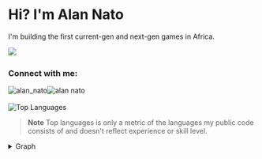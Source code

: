 <h1 align="left">Hi? I'm Alan Nato</h1>
<p align="left">I'm building the first current-gen and next-gen games in Africa.</p>

![](https://komarev.com/ghpvc/?username=iamnotnato&style=for-the-badge)

<h3 align="left">Connect with me:</h3>
<p align="left">
<a href="https://twitter.com/alan_nato" target="blank"><img align="left" src="https://img.shields.io/badge/LinkedIn-0077B5?style=for-the-badge&logo=linkedin&logoColor=white" alt="alan_nato"/></a>
<a href="https://www.linkedin.com/in/alan-nato/" target="blank"><img align="left" src="https://img.shields.io/badge/Twitter-1DA1F2?style=for-the-badge&logo=twitter&logoColor=white" alt="alan nato"/></a>
 
 <br>
 <br>

 <img alt="Top Languages" src="https://github-readme-stats.vercel.app/api/top-langs?username=iamnotnato&langs_count=4&layout=compact&theme=react&bg_color=1F222E&title_color=68C3D4&icon_color=F8D866&border_color=1F222E"/>
 
> **Note** Top languages is only a metric of the languages my public code consists of and doesn't reflect experience or skill level.

 
<details>
   <summary> Graph </summary>
   <br/>
   <img alt="" src="./profile-3d-contrib/profile-night-rainbow.svg" width="100%"/>
</details>

